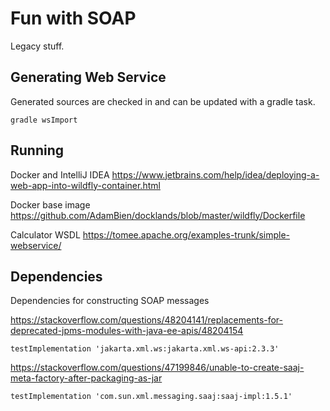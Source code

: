 # Fun with SOAP

Legacy stuff.

## Generating Web Service

Generated sources are checked in and can be updated with a gradle task.

    gradle wsImport

## Running

Docker and IntelliJ IDEA
https://www.jetbrains.com/help/idea/deploying-a-web-app-into-wildfly-container.html

Docker base image
https://github.com/AdamBien/docklands/blob/master/wildfly/Dockerfile

Calculator WSDL
https://tomee.apache.org/examples-trunk/simple-webservice/

## Dependencies

Dependencies for constructing SOAP messages

https://stackoverflow.com/questions/48204141/replacements-for-deprecated-jpms-modules-with-java-ee-apis/48204154

    testImplementation 'jakarta.xml.ws:jakarta.xml.ws-api:2.3.3'

https://stackoverflow.com/questions/47199846/unable-to-create-saaj-meta-factory-after-packaging-as-jar
    
    testImplementation 'com.sun.xml.messaging.saaj:saaj-impl:1.5.1'
